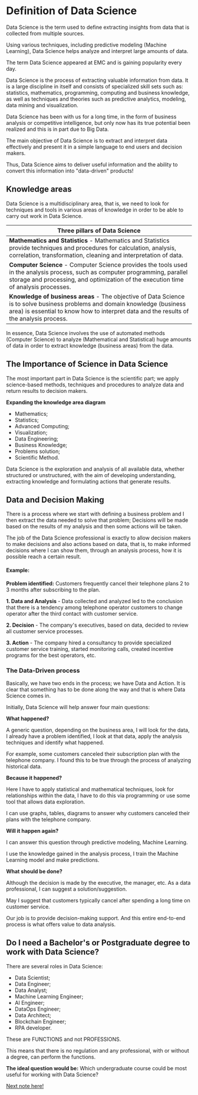 # Definition of Data Science

Data Science is the term used to define extracting insights from data that is collected from multiple sources.

Using various techniques, including predictive modeling (Machine Learning), Data Science helps analyze and interpret large amounts of data.

The term Data Science appeared at EMC and is gaining popularity every day.

Data Science is the process of extracting valuable information from data. It is a large discipline in itself and consists of specialized skill sets such as: statistics, mathematics, programming, computing and business knowledge, as well as techniques and theories such as predictive analytics, modeling, data mining and visualization.

Data Science has been with us for a long time, in the form of business analysis or competitive intelligence, but only now has its true potential been realized and this is in part due to Big Data.

The main objective of Data Science is to extract and interpret data effectively and present it in a simple language to end users and decision makers.

Thus, Data Science aims to deliver useful information and the ability to convert this information into "data-driven" products!

## Knowledge areas

Data Science is a multidisciplinary area, that is, we need to look for techniques and tools in various areas of knowledge in order to be able to carry out work in Data Science.

| Three pillars of Data Science |
|-------------------------------|
| **Mathematics and Statistics** - Mathematics and Statistics provide techniques and procedures for calculation, analysis, correlation, transformation, cleaning and interpretation of data. |
| **Computer Science** - Computer Science provides the tools used in the analysis process, such as computer programming, parallel storage and processing, and optimization of the execution time of analysis processes. |
| **Knowledge of business areas** - The objective of Data Science is to solve business problems and domain knowledge (business area) is essential to know how to interpret data and the results of the analysis process. |

In essence, Data Science involves the use of automated methods (Computer Science) to analyze (Mathematical and Statistical) huge amounts of data in order to extract knowledge (business areas) from the data.

## The Importance of Science in Data Science

The most important part in Data Science is the scientific part; we apply science-based methods, techniques and procedures to analyze data and return results to decision makers.

**Expanding the knowledge area diagram**

- Mathematics;
- Statistics;
- Advanced Computing;
- Visualization;
- Data Engineering;
- Business Knowledge;
- Problems solution;
- Scientific Method.

Data Science is the exploration and analysis of all available data, whether structured or unstructured, with the aim of developing understanding, extracting knowledge and formulating actions that generate results.

## Data and Decision Making

There is a process where we start with defining a business problem and I then extract the data needed to solve that problem; Decisions will be made based on the results of my analysis and then some actions will be taken.

The job of the Data Science professional is exactly to allow decision makers to make decisions and also actions based on data, that is, to make informed decisions where I can show them, through an analysis process, how it is possible reach a certain result.

#### Example:

**Problem identified:** Customers frequently cancel their telephone plans 2 to 3 months after subscribing to the plan.

**1. Data and Analysis** - Data collected and analyzed led to the conclusion that there is a tendency among telephone operator customers to change operator after the third contact with customer service.

**2. Decision** - The company's executives, based on data, decided to review all customer service processes.

**3. Action** - The company hired a consultancy to provide specialized customer service training, started monitoring calls, created incentive programs for the best operators, etc.

### The Data-Driven process

Basically, we have two ends in the process; we have Data and Action. It is clear that something has to be done along the way and that is where Data Science comes in.

Initially, Data Science will help answer four main questions:

**What happened?**

A generic question, depending on the business area, I will look for the data, I already have a problem identified, I look at that data, apply the analysis techniques and identify what happened.

For example, some customers canceled their subscription plan with the telephone company. I found this to be true through the process of analyzing historical data.

**Because it happened?**

Here I have to apply statistical and mathematical techniques, look for relationships within the data, I have to do this via programming or use some tool that allows data exploration.

I can use graphs, tables, diagrams to answer why customers canceled their plans with the telephone company.

**Will it happen again?**

I can answer this question through predictive modeling, Machine Learning.

I use the knowledge gained in the analysis process, I train the Machine Learning model and make predictions.

**What should be done?**

Although the decision is made by the executive, the manager, etc. As a data professional, I can suggest a solution/suggestion.

May I suggest that customers typically cancel after spending a long time on customer service.

Our job is to provide decision-making support. And this entire end-to-end process is what offers value to data analysis.

## Do I need a Bachelor's or Postgraduate degree to work with Data Science?

There are several roles in Data Science:

- Data Scientist;
- Data Engineer;
- Data Analyst;
- Machine Learning Engineer;
- AI Engineer;
- DataOps Engineer;
- Data Architect;
- Blockchain Engineer;
- RPA developer.

These are FUNCTIONS and not PROFESSIONS.

This means that there is no regulation and any professional, with or without a degree, can perform the functions.

**The ideal question would be:** Which undergraduate course could be most useful for working with Data Science?

[Next note here!](https://github.com/fernandakflima/data-science/blob/main/data-science/data-science-and-big-data.md)